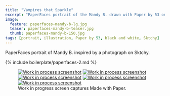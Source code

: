 ```yaml
---
title: "Vampires that Sparkle"
excerpt: "PaperFaces portrait of the Mandy B. drawn with Paper by 53 on an iPad."
image: 
  feature: paperfaces-mandy-b-lg.jpg
  teaser: paperfaces-mandy-b-teaser.jpg
  thumb: paperfaces-mandy-b-150.jpg
tags: [portrait, illustration, Paper by 53, black and white, Sktchy]
---
```


PaperFaces portrait of Mandy B. inspired by a photograph on Sktchy.

{% include boilerplate/paperfaces-2.md %}

<figure class="third">
  <a href="{{ site.url }}/assets/images/paperfaces-mandy-b-process-1-lg.jpg"><img src="{{ site.url }}/assets/images/paperfaces-mandy-b-process-1-600.jpg" alt="Work in process screenshot"></a>
  <a href="{{ site.url }}/assets/images/paperfaces-mandy-b-process-2-lg.jpg"><img src="{{ site.url }}/assets/images/paperfaces-mandy-b-process-2-600.jpg" alt="Work in process screenshot"></a>
  <a href="{{ site.url }}/assets/images/paperfaces-mandy-b-process-3-lg.jpg"><img src="{{ site.url }}/assets/images/paperfaces-mandy-b-process-3-600.jpg" alt="Work in process screenshot"></a>
  <a href="{{ site.url }}/assets/images/paperfaces-mandy-b-process-4-lg.jpg"><img src="{{ site.url }}/assets/images/paperfaces-mandy-b-process-4-600.jpg" alt="Work in process screenshot"></a>
  <a href="{{ site.url }}/assets/images/paperfaces-mandy-b-process-5-lg.jpg"><img src="{{ site.url }}/assets/images/paperfaces-mandy-b-process-5-600.jpg" alt="Work in process screenshot"></a>
  <figcaption>Work in progress screen captures Made with Paper.</figcaption>
</figure>
